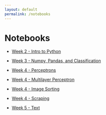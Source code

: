 ```yaml
---
layout: default
permalink: /notebooks
---
```


# Notebooks

* [Week 2 - Intro to Python](https://github.com/channelstudio/fall2020designingml/blob/master/notebooks/Intro%20to%20Python.ipynb)

* [Week 3 - Numpy, Pandas, and Classification](https://github.com/channelstudio/fall2020designingml/blob/master/notebooks/Numpy%2C%20Pandas%2C%20and%20Classification.ipynb)

* [Week 4 - Perceptrons](https://github.com/channelstudio/fall2020designingml/blob/master/notebooks/Perceptrons.ipynb)

* [Week 4 - Multilayer Perceptron](https://github.com/channelstudio/fall2020designingml/blob/master/notebooks/Multilayer%20Perceptron.ipynb)

* [Week 4 - Image Sorting](https://github.com/channelstudio/fall2020designingml/blob/master/notebooks/Image%20Sorting.ipynb)

* [Week 4 - Scraping](https://github.com/channelstudio/fall2020designingml/blob/master/notebooks/Scraping.ipynb)

<!-- * [Week 10 - Audio](https://github.com/channelstudio/fall2020designingml/blob/master/notebooks/Audio.ipynb) -->

<!-- * [Week 12 - Text](https://github.com/channelstudio/fall2020designingml/blob/master/notebooks/Bag%20of%20Words%20and%20Doc2Vec.ipynb) -->

* [Week 5 - Text](https://github.com/channelstudio/fall2020designingml/blob/master/notebooks/Bag%20of%20Words%20and%20Doc2Vec.ipynb)